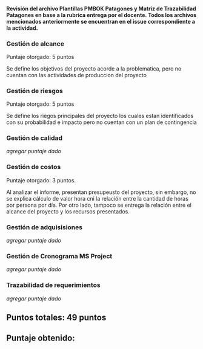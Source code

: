 #### Revisión del archivo Plantillas PMBOK Patagones y Matriz de Trazabilidad Patagones en base a la rubrica entrega por el docente. Todos los archivos mencionados anteriormente se encuentran en el issue correspondiente a la actividad.

### Gestión de alcance

Puntaje otorgado: 5 puntos

Se define los objetivos del proyecto acorde a la problematica, pero no cuentan con las actividades de produccion del proyecto 

### Gestión de riesgos

Puntaje otorgado: 5 puntos 

Se define los riegos principales del proyecto los cuales estan identificados con su probabilidad e impacto pero no cuentan con un plan de contingencia


### Gestión de calidad

_agregar puntaje dado_

### Gestión de costos

Puntaje otorgado: 3 puntos.

Al analizar el informe, presentan presupeusto del proyecto, sin embargo, no se explica cálculo de valor hora cni la relación entre la cantidad de horas por persona por día. Por otro lado, tampoco se entrega la relación entre el alcance del proyecto y los recursos presentados.

### Gestión de adquisisiones

_agregar puntaje dado_

### Gestión de Cronograma MS Project

_agregar puntaje dado_

### Trazabilidad de requerimientos

_agregar puntaje dado_

## Puntos totales: 49 puntos

## Puntaje obtenido: 

